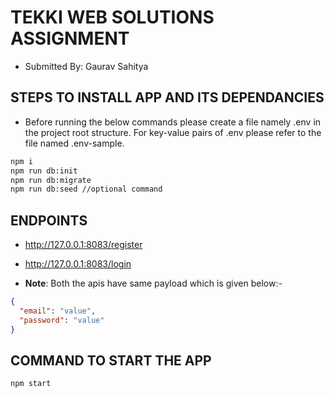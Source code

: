 # TEKKI WEB SOLUTIONS ASSIGNMENT

- Submitted By: Gaurav Sahitya

## STEPS TO INSTALL APP AND ITS DEPENDANCIES

- Before running the below commands please create a file namely .env in the project root structure. For key-value pairs of .env please refer to the file named .env-sample.

```bash
npm i
npm run db:init
npm run db:migrate
npm run db:seed //optional command
```

## ENDPOINTS

- http://127.0.0.1:8083/register
- http://127.0.0.1:8083/login

- **Note**: Both the apis have same payload which is given below:-

```json
{
  "email": "value",
  "password": "value"
}
```

## COMMAND TO START THE APP

```bash
npm start
```
